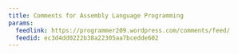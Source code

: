 ```yaml
---
title: Comments for Assembly Language Programming
params:
  feedlink: https://programmer209.wordpress.com/comments/feed/
  feedid: ec3d4dd0222b38a22305aa7bcedde602
---
```

